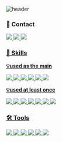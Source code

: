 ![header](https://capsule-render.vercel.app/api?type=venom&color=auto&theme=buefy&height=300&section=header&text=Welcome%20to%20Sohyeon's%20GitHub!&fontSize=50&fontAlignY=30&desc=👋%20Hi%20there!%20I’m%20developer%20who%20tries%20to%20create%20better%20services%20for%20people&descAlignY=50&fontColor=FCB8B8)



### 💌 Contact

<a href="https://booming-coaster-e59.notion.site/Sohyeon-Hong-16ea795e9a6180d78680cb65858c62ba"><img src="https://img.shields.io/badge/Notion-D3D3D3.svg?style=for-the-badge&logo=notion&logoColor=000000" />
<a href="https://www.instagram.com/_hxx_sh?igsh=MTBhdDl3ZjJyamsyMQ=="><img src="https://img.shields.io/badge/Instagram-FFB5C0.svg?style=for-the-badge&logo=instagram&logoColor=FF0069" />
<a href="mailto:xxxx83145@gmail.com"><img src="https://img.shields.io/badge/Mail_Address-EA4335.svg?style=for-the-badge&logo=gmail&logoColor=FFFFFF" />




### 🌟 Skills


**💡used as the main**

<img src="https://img.shields.io/badge/Python-3776AB.svg?style=for-the-badge&logo=python&logoColor=FFFFFF" />
<img src="https://img.shields.io/badge/C++-00599C.svg?style=for-the-badge&logo=cplusplus&logoColor=FFFFFF" />
<img src="https://img.shields.io/badge/Java-5D87BF.svg?style=for-the-badge&logo=openjdk&logoColor=FFFFFF" />
<img src="https://img.shields.io/badge/Spring-6DB33F.svg?style=for-the-badge&logo=spring&logoColor=FFFFFF" />
<img src="https://img.shields.io/badge/Amazon_AWS-232F3E.svg?style=for-the-badge&logo=amazonwebservices&logoColor=FF9900" />
<img src="https://img.shields.io/badge/MySQL-4479A1.svg?style=for-the-badge&logo=gmail&logoColor=FFFFFF" />



**💡used at least once**

<img src="https://img.shields.io/badge/C-A8B9CC.svg?style=for-the-badge&logo=c&logoColor=FFFFFF" />
<img src="https://img.shields.io/badge/Go_Lang-00ADD8.svg?style=for-the-badge&logo=go&logoColor=FFFFFF" />
<img src="https://img.shields.io/badge/Node.js-5FA04E.svg?style=for-the-badge&logo=nodedotjs&logoColor=FFFFFF" />
<img src="https://img.shields.io/badge/HTML-E34F26.svg?style=for-the-badge&logo=html5&logoColor=FFFFFF" />
<img src="https://img.shields.io/badge/CSS-1572B6.svg?style=for-the-badge&logo=css3&logoColor=FFFFFF" />
<img src="https://img.shields.io/badge/Docker-2496ED.svg?style=for-the-badge&logo=docker&logoColor=FFFFFF" />
<img src="https://img.shields.io/badge/json%20web%20tokens-323330?style=for-the-badge&logo=json-web-tokens&logoColor=pink" />




### 🛠️ Tools

<img src="https://img.shields.io/badge/InteliJIDEA-D3D3D3.svg?style=for-the-badge&logo=intellijidea&logoColor=000000" />
<img src="https://img.shields.io/badge/DataGrip-D3D3D3.svg?style=for-the-badge&logo=datagrip&logoColor=000000" />
<img src="https://img.shields.io/badge/VSCode-0078D7.svg?style=for-the-badge&logo=docker&logoColor=FFFFFF" />
<img src="https://img.shields.io/badge/Microsoft_Excel-217346?style=for-the-badge&logo=microsoft-excel&logoColor=white" />
<img src="https://img.shields.io/badge/Microsoft_PowerPoint-B7472A?style=for-the-badge&logo=microsoft-powerpoint&logoColor=white" />
<img src="https://img.shields.io/badge/Microsoft_Word-2B579A?style=for-the-badge&logo=microsoft-word&logoColor=white" />


